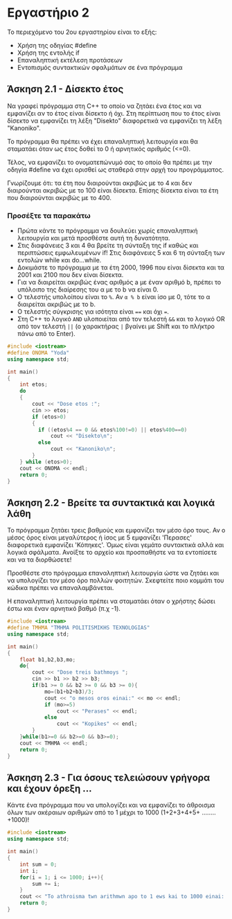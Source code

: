 # Εργαστήριο 2

Το περιεχόμενο του 2ου εργαστηρίου είναι το εξής:

- Χρήση της οδηγίας #define
- Χρήση της εντολής if
- Επαναληπτική εκτέλεση προτάσεων
- Εντοπισµός συντακτικών σφαλµάτων σε ένα πρόγραµµα

## Άσκηση 2.1 - ∆ίσεκτο έτος

Να γραφεί πρόγραµµα στη C++ το οποίο να ζητάει ένα έτος και να εµφανίζει αν το έτος είναι δίσεκτο ή όχι. Στη περίπτωση που το έτος είναι δίσεκτο να εµφανίζει τη λέξη "Disekto"  διαφορετικά να εµφανίζει τη λέξη "Kanoniko".

Το πρόγραµµα θα πρέπει να έχει επαναληπτική λειτουργία και θα σταµατάει όταν ως έτος δοθεί το 0 ή αρνητικός αριθµός (<=0).

Τέλος, να εµφανίζει το ονοµατεπώνυµό σας το οποίο θα πρέπει µε την οδηγία #define να έχει ορισθεί ως σταθερά στην αρχή του προγράµµατος.

Γνωρίζουµε ότι: τα έτη που διαιρούνται ακριβώς µε το 4 και δεν διαιρούνται ακριβώς µε το 100 είναι δίσεκτα. Επίσης δίσεκτα είναι τα έτη που διαιρούνται ακριβώς µε το 400.

### Προσέξτε τα παρακάτω

- Πρώτα κάντε το πρόγραµµα να δουλεύει χωρίς επαναληπτική λειτουργία και µετά προσθέστε αυτή τη δυνατότητα.
- Στις διαφάνειες 3 και 4 θα βρείτε τη σύνταξη της if καθώς και περιπτώσεις εµφωλευµένων if! Στις διαφάνειες 5 και 6 τη σύνταξη των εντολών while και do...while.
- ∆οκιµάστε το πρόγραµµα µε τα έτη 2000, 1996 που είναι δίσεκτα και τα 2001 και 2100 που δεν είναι δίσεκτα.
- Για να διαιρείται ακριβώς ένας αριθµός a µε έναν αριθµό b, πρέπει το υπόλοιπο της διαίρεσης του α µε το b να είναι 0.
- Ο τελεστής υπολοίπου είναι το `%`. Αν `α % b` είναι ίσο µε 0, τότε το α διαιρείται ακριβώς µε το b.
- Ο τελεστής σύγκρισης για ισότητα είναι `==` και όχι `=`.
- Στη C++ το λογικό `AND` υλοποιείται από τον τελεστή `&&` και το λογικό OR από τον τελεστή `||` (ο χαρακτήρας `|` βγαίνει µε Shift και το πλήκτρο πάνω από το Enter).

```c++
#include <iostream>
#define ONOMA "Yoda"
using namespace std;

int main()
{
    int etos;
    do
    {
        cout << "Dose etos :";
        cin >> etos;
        if (etos>0)
        {
          if ((etos%4 == 0 && etos%100!=0) || etos%400==0)
              cout << "Disekto\n";
          else
              cout << "Kanoniko\n";
        }
    } while (etos>0);
    cout << ONOMA << endl;
    return 0;
}
```

## Άσκηση 2.2 - Βρείτε τα συντακτικά και λογικά λάθη

Το πρόγραµµα ζητάει τρεις βαθµούς και εµφανίζει τον µέσο όρο τους. Αν ο µέσος όρος είναι µεγαλύτερος ή ίσος µε 5 εµφανίζει 'Περασες' διαφορετικά εµφανίζει 'Κόπηκες'. Όµως είναι γεµάτο συντακτικά αλλά και λογικά σφάλµατα. Ανοίξτε το αρχείο και προσπαθήστε να τα εντοπίσετε και να τα διορθώσετε!

Προσθέστε στο πρόγραµµα επαναληπτική λειτουργία ώστε να ζητάει και να υπολογίζει τον µέσο όρο πολλών φοιτητών. Σκεφτείτε ποιο κοµµάτι του κώδικα πρέπει να επαναλαµβάνεται.

Η επαναληπτική λειτουργία πρέπει να σταµατάει όταν ο χρήστης δώσει έστω και έναν αρνητικό βαθµό (π.χ -1).

```c++
#include <iostream>
#define TMHMA "TMHMA POLITISMIKHS TEXNOLOGIAS"
using namespace std;

int main()
{
    float b1,b2,b3,mo;
    do{
        cout << "Dose treis bathmoys ";
        cin >> b1 >> b2 >> b3;
        if(b1 >= 0 && b2 >= 0 && b3 >= 0){
            mo=(b1+b2+b3)/3;
            cout << "o mesos oros einai:" << mo << endl;
            if (mo>=5)
                cout << "Perases" << endl;
            else
                cout << "Kopikes" << endl;
        }
    }while(b1>=0 && b2>=0 && b3>=0);
    cout << TMHMA << endl;
    return 0;
}
```

## Άσκηση 2.3 - Για όσους τελειώσουν γρήγορα και έχουν όρεξη ...

Κάντε ένα πρόγραµµα που να υπολογίζει και να εµφανίζει το άθροισµα όλων των ακέραιων αριθµών από το 1 µέχρι το 1000 (1+2+3+4+5+ ........ +1000)!

```c++
#include <iostream>
using namespace std;

int main()
{
    int sum = 0;
    int i;
    for(i = 1; i <= 1000; i++){
        sum += i;
    }
    cout << "To athroisma twn arithmwn apo to 1 ews kai to 1000 einai: " << sum;
    return 0;
}
```
